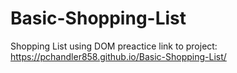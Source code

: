 # Basic-Shopping-List

Shopping List using DOM preactice
link to project: https://pchandler858.github.io/Basic-Shopping-List/
